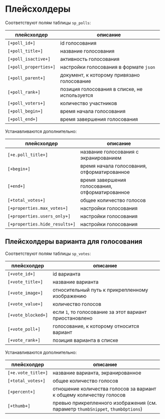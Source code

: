 # Плейсхолдеры

Соответствуют полям таблицы `sp_polls`:

| плейсхолдер           | описание                                      |
| --------------------- | --------------------------------------------- |
| `[+poll_id+]`         | id голосования                                |
| `[+poll_title+]`      | название голосования                          |
| `[+poll_isactive+]`   | активность голосования                        |
| `[+poll_properties+]` | настройки голосования в формате `json`        |
| `[+poll_parent+]`     | документ, к которому привязано голосование    |
| `[+poll_rank+]`       | позиция голосования в списке, не используется |
| `[+poll_voters+]`     | количество участников                         |
| `[+poll_begin+]`      | время начала голосования                      |
| `[+poll_end+]`        | время завершения голосования                  |

Устанавливаются дополнительно:

| плейсхолдер                   | описание                                        |
| ----------------------------- | ----------------------------------------------- |
| `[+e.poll_title+]`            | название голосования с экранированием           |
| `[+begin+]`                   | время начала голосования, отформатированное     |
| `[+end+]`                     | время завершения голосования, отформатированное |
| `[+total_votes+]`             | общее количество голосов                        |
| `[+properties.max_votes+]`    | настройки голосования                           |
| `[+properties.users_only+]`   | настройки голосования                           |
| `[+properties.hide_results+]` | настройки голосования                           |

## Плейсхолдеры варианта для голосования

Соответствуют полям таблицы `sp_votes`:

| плейсхолдер        | описание                                                |
| ------------------ | ------------------------------------------------------- |
| `[+vote_id+]`      | id варианта                                             |
| `[+vote_title+]`   | название варианта                                       |
| `[+vote_image+]`   | относительный путь к прикрепленному изображению         |
| `[+vote_value+]`   | количество голосов                                      |
| `[+vote_blocked+]` | если `1`, то голосование за этот вариант приостановлено |
| `[+vote_poll+]`    | голосование, к которому относится вариант               |
| `[+vote_rank+]`    | позиция варианта в списке                               |

Устанавливаются дополнительно:

| плейсхолдер        | описание                                                                        |
| ------------------ | ------------------------------------------------------------------------------- |
| `[+e.vote_title+]` | название варианта, экранированное                                               |
| `[+total_votes+]`  | общее количество голосов                                                        |
| `[+percent+]`      | отношение количества голосов за вариант к общему количеству голосов             |
| `[+thumb+]`        | превью прикрепленного изображения (см. параметр `thumbSnippet`, `thumbOptions`) |
